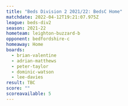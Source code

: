 ```yaml
---
title: "Beds Division 2 2021/22: BedsC Home"
matchdate: 2022-04-12T19:21:07.975Z
league: beds-div2
season: 2021-22
hometeam: leighton-buzzard-b
opponent: bedfordshire-c
homeaway: Home
boards:
  - brian-valentine
  - adrian-matthews
  - peter-taylor
  - dominic-watson
  - lee-davies
result: TBC
score: ""
scoreavailable: 5
---
```

